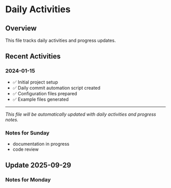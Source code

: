 # Daily Activities

## Overview
This file tracks daily activities and progress updates.

## Recent Activities

### 2024-01-15
- ✅ Initial project setup
- ✅ Daily commit automation script created
- ✅ Configuration files prepared
- ✅ Example files generated

---

*This file will be automatically updated with daily activities and progress notes.*

### Notes for Sunday
- documentation in progress
- code review
## Update 2025-09-29
### Notes for Monday
